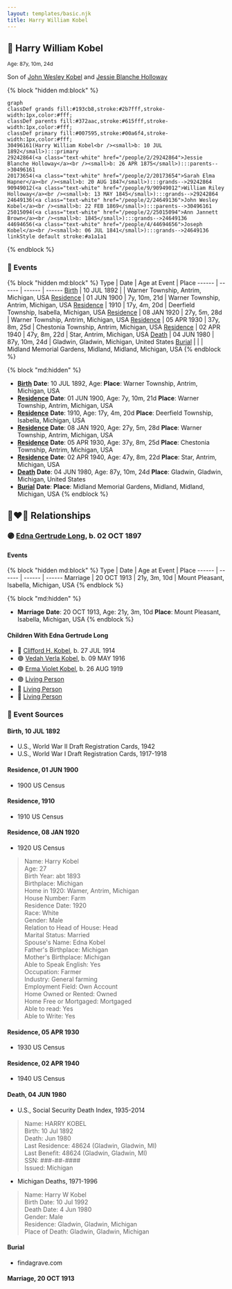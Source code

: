 ```yaml
---
layout: templates/basic.njk
title: Harry William Kobel
---
```

## 🔵 Harry William Kobel
<small>Age: 87y, 10m, 24d</small>

Son of [John Wesley Kobel](/people/2/24649136) and [Jessie Blanche Holloway](/people/2/29242864)

{% block "hidden md:block" %}
```mermaid
graph
classDef grands fill:#193cb8,stroke:#2b7fff,stroke-width:1px,color:#fff;
classDef parents fill:#372aac,stroke:#615fff,stroke-width:1px,color:#fff;
classDef primary fill:#007595,stroke:#00a6f4,stroke-width:1px,color:#fff;
30496161(Harry William Kobel<br /><small>b: 10 JUL 1892</small>):::primary
29242864(<a class="text-white" href="/people/2/29242864">Jessie Blanche Holloway</a><br /><small>b: 26 APR 1875</small>):::parents-->30496161
20173654(<a class="text-white" href="/people/2/20173654">Sarah Elma Hapner</a><br /><small>b: 20 AUG 1847</small>):::grands-->29242864
90949012(<a class="text-white" href="/people/9/90949012">William Riley Holloway</a><br /><small>b: 13 MAY 1845</small>):::grands-->29242864
24649136(<a class="text-white" href="/people/2/24649136">John Wesley Kobel</a><br /><small>b: 22 FEB 1869</small>):::parents-->30496161
25015094(<a class="text-white" href="/people/2/25015094">Ann Jannett Brown</a><br /><small>b: 1845</small>):::grands-->24649136
44694656(<a class="text-white" href="/people/4/44694656">Joseph Kobel</a><br /><small>b: 06 JUL 1841</small>):::grands-->24649136
linkStyle default stroke:#a1a1a1
```
{% endblock %}

### 📆 Events

{% block "hidden md:block" %}
Type | Date | Age at Event | Place
------ | ------ | ------ | ------
[Birth](#event-event-2) | 10 JUL 1892 |  | Warner Township, Antrim, Michigan, USA
[Residence](#event-event-0) | 01 JUN 1900 | 7y, 10m, 21d | Warner Township, Antrim, Michigan, USA
[Residence](#event-event-1) | 1910 | 17y, 4m, 20d | Deerfield Township, Isabella, Michigan, USA
[Residence](#event-event-2) | 08 JAN 1920 | 27y, 5m, 28d | Warner Township, Antrim, Michigan, USA
[Residence](#event-event-3) | 05 APR 1930 | 37y, 8m, 25d | Chestonia Township, Antrim, Michigan, USA
[Residence](#event-event-4) | 02 APR 1940 | 47y, 8m, 22d | Star, Antrim, Michigan, USA
[Death](#event-event-8) | 04 JUN 1980 | 87y, 10m, 24d | Gladwin, Gladwin, Michigan, United States
[Burial](#event-event-9) |  |  | Midland Memorial Gardens, Midland, Midland, Michigan, USA
{% endblock %}

{% block "md:hidden" %}
- **[Birth](#event-event-2)**
**Date**: 10 JUL 1892, Age:
**Place**: Warner Township, Antrim, Michigan, USA
- **[Residence](#event-event-0)**
**Date**: 01 JUN 1900, Age: 7y, 10m, 21d
**Place**: Warner Township, Antrim, Michigan, USA
- **[Residence](#event-event-1)**
**Date**: 1910, Age: 17y, 4m, 20d
**Place**: Deerfield Township, Isabella, Michigan, USA
- **[Residence](#event-event-2)**
**Date**: 08 JAN 1920, Age: 27y, 5m, 28d
**Place**: Warner Township, Antrim, Michigan, USA
- **[Residence](#event-event-3)**
**Date**: 05 APR 1930, Age: 37y, 8m, 25d
**Place**: Chestonia Township, Antrim, Michigan, USA
- **[Residence](#event-event-4)**
**Date**: 02 APR 1940, Age: 47y, 8m, 22d
**Place**: Star, Antrim, Michigan, USA
- **[Death](#event-event-8)**
**Date**: 04 JUN 1980, Age: 87y, 10m, 24d
**Place**: Gladwin, Gladwin, Michigan, United States
- **[Burial](#event-event-9)**
**Date**:
**Place**: Midland Memorial Gardens, Midland, Midland, Michigan, USA
{% endblock %}

## 👩‍❤️‍👨 Relationships

### 🟣 [Edna Gertrude Long](/people/3/33710863), b. 02 OCT 1897

#### Events

{% block "hidden md:block" %}
Type | Date | Age at Event | Place
------ | ------ | ------ | ------
Marriage | 20 OCT 1913 | 21y, 3m, 10d | Mount Pleasant, Isabella, Michigan, USA
{% endblock %}

{% block "md:hidden" %}
- **Marriage**
**Date**: 20 OCT 1913, Age: 21y, 3m, 10d
**Place**: Mount Pleasant, Isabella, Michigan, USA
{% endblock %}

#### Children With Edna Gertrude Long
* 🔵 [Clifford H. Kobel](/people/2/28732388), b. 27 JUL 1914
* 🟣 [Vedah Verla Kobel](/people/6/67698772), b. 09 MAY 1916
* 🟣 [Erma Violet Kobel](/people/9/97335746), b. 26 AUG 1919
* 🟣 [Living Person](/people/4/49691942)
* 🔵 [Living Person](/people/2/26156627)
* 🔵 [Living Person](/people/3/32391326)
### 📰 Event Sources

#### <a id="event-event-2"></a> Birth, 10 JUL 1892
* U.S., World War II Draft Registration Cards, 1942
* U.S., World War I Draft Registration Cards, 1917-1918

#### <a id="event-event-0"></a> Residence, 01 JUN 1900
* 1900 US Census

#### <a id="event-event-1"></a> Residence, 1910
* 1910 US Census

#### <a id="event-event-2"></a> Residence, 08 JAN 1920
* 1920 US Census
>   
  > Name: Harry Kobel  
  > Age: 27  
  > Birth Year: abt 1893  
  > Birthplace: Michigan  
  > Home in 1920: Wamer, Antrim, Michigan  
  > House Number: Farm  
  > Residence Date: 1920  
  > Race: White  
  > Gender: Male  
  > Relation to Head of House: Head  
  > Marital Status: Married  
  > Spouse's Name: Edna Kobel  
  > Father's Birthplace: Michigan  
  > Mother's Birthplace: Michigan  
  > Able to Speak English: Yes  
  > Occupation: Farmer  
  > Industry: General farming  
  > Employment Field: Own Account  
  > Home Owned or Rented: Owned  
  > Home Free or Mortgaged: Mortgaged  
  > Able to read: Yes  
  > Able to Write: Yes

#### <a id="event-event-3"></a> Residence, 05 APR 1930
* 1930 US Census

#### <a id="event-event-4"></a> Residence, 02 APR 1940
* 1940 US Census

#### <a id="event-event-8"></a> Death, 04 JUN 1980
* U.S., Social Security Death Index, 1935-2014
>   
  > Name: HARRY KOBEL  
  > Birth: 10 Jul 1892  
  > Death: Jun 1980  
  > Last Residence: 48624 (Gladwin, Gladwin, MI)  
  > Last Benefit: 48624 (Gladwin, Gladwin, MI)  
  > SSN: ###-##-####  
  > Issued: Michigan
* Michigan Deaths, 1971-1996
>   
  > Name:  Harry W Kobel  
  > Birth Date: 10 Jul 1992  
  > Death Date: 4 Jun 1980  
  > Gender: Male  
  > Residence: Gladwin, Gladwin, Michigan  
  > Place of Death: Gladwin, Gladwin, Michigan

#### <a id="event-event-9"></a> Burial
* findagrave.com
#### <a id="event-family-0-event-0"></a> Marriage, 20 OCT 1913
